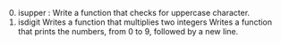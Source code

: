 0. isupper : Write a function that checks for uppercase character.
1. isdigit
Writes a function that multiplies two integers
Writes a function that prints the numbers, from 0 to 9, followed by a new line.
